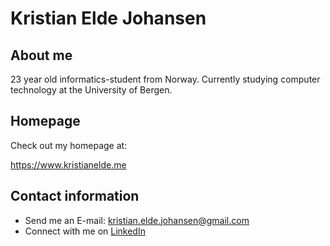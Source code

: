 # Kristian Elde Johansen
## About me
23 year old informatics-student from Norway. Currently studying computer technology at the University of Bergen.

## Homepage
Check out my homepage at:

https://www.kristianelde.me

## Contact information
- Send me an E-mail: kristian.elde.johansen@gmail.com
- Connect with me on [LinkedIn](linkedin.com/in/kristian-elde-johansen)

<!--
**KristianElde/KristianElde** is a ✨ _special_ ✨ repository because its `README.md` (this file) appears on your GitHub profile.

Here are some ideas to get you started:

- 🔭 I’m currently working on ...
- 🌱 I’m currently learning ...
- 👯 I’m looking to collaborate on ...
- 🤔 I’m looking for help with ...
- 💬 Ask me about ...
- 📫 How to reach me: ...
- 😄 Pronouns: ...
- ⚡ Fun fact: ...
-->

